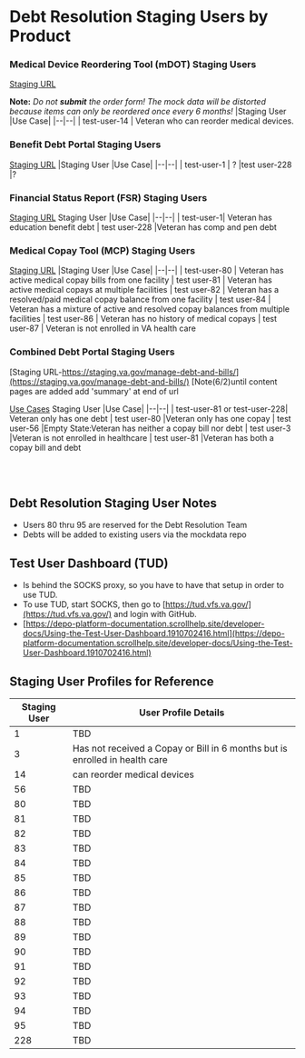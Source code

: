 
# Debt Resolution Staging Users by Product

### Medical Device Reordering Tool (mDOT) Staging Users
[Staging URL](https://staging.va.gov/health-care/order-hearing-aid-batteries-and-accessories/)

**Note:** *Do not **submit** the order form! The mock data will be distorted because items can only be reordered once every 6 months!*
 |Staging User  |Use Case|
|--|--|
| test-user-14 |  Veteran who can reorder medical devices.
<br/>

### Benefit Debt Portal Staging Users
[Staging URL](https://staging.va.gov/manage-va-debt)
 |Staging User  |Use Case|
|--|--|
| test-user-1 |  ?
|test user-228  |?
<br/>

### Financial Status Report (FSR) Staging Users
[Staging URL](https://staging.va.gov/manage-va-debt) 
Staging User  |Use Case|
|--|--|
| test-user-1| Veteran has education benefit debt
| test user-228 |Veteran has comp and pen debt
<br/>

### Medical Copay Tool (MCP) Staging Users
[Staging URL](https://staging.va.gov/health-care/pay-copay-bill/your-current-balances/%5D%28https://staging.va.gov/health-care/pay-copay-bill/your-current-balances/) 
|Staging User  |Use Case|
|--|--|
| test-user-80 |  Veteran has active medical copay bills from one facility
| test user-81  | Veteran has active medical copays at multiple facilities
| test user-82  | Veteran has a resolved/paid medical copay balance from one facility
| test user-84  | Veteran has a mixture of active and resolved copay balances from multiple facilities
| test user-86  | Veteran has no history of medical copays
| test user-87  | Veteran is not enrolled in VA health care
<br/>

### Combined Debt Portal Staging Users
[Staging URL-https://staging.va.gov/manage-debt-and-bills/](https://staging.va.gov/manage-debt-and-bills/) 
[Note(6/2)until content pages are added add 'summary' at end of url

[Use Cases](https://github.com/department-of-veterans-affairs/va.gov-team/blob/master/products/combined_va_debt_portal/use_cases.md)
Staging User  |Use Case|
|--|--|
| test-user-81 or test-user-228| Veteran only has one debt
| test user-80 |Veteran only has one copay
| test user-56 |Empty State:Veteran has neither a copay bill nor debt
| test user-3 |Veteran is not enrolled in healthcare
| test user-81 |Veteran has both a copay bill and debt

<br/>
<br/>

## Debt Resolution Staging User Notes
 - Users 80 thru 95 are reserved for the Debt Resolution Team 
 - Debts will be added to existing users via the mockdata repo

## Test User Dashboard (TUD)
- Is behind the SOCKS proxy, so you have to have that setup in order to use TUD.
- To use TUD, start SOCKS, then go to [https://tud.vfs.va.gov/](https://tud.vfs.va.gov/) and login with GitHub.
- [https://depo-platform-documentation.scrollhelp.site/developer-docs/Using-the-Test-User-Dashboard.1910702416.html](https://depo-platform-documentation.scrollhelp.site/developer-docs/Using-the-Test-User-Dashboard.1910702416.html)


## Staging User Profiles for Reference
| Staging User | User Profile Details        |
|--------------|-----------------------------|
| 1            | TBD                         |
| 3            | Has not received a Copay or Bill in 6 months but is enrolled in health care |
| 14           | can reorder medical devices |
| 56           | TBD                         |
| 80           | TBD                         |
| 81           | TBD                         |
| 82           | TBD                         |
| 83           | TBD                         |
| 84           | TBD                         |
| 85           | TBD                         |
| 86           | TBD                         |
| 87           | TBD                         |
| 88           | TBD                         |
| 89           | TBD                         |
| 90           | TBD                         |
| 91           | TBD                         |
| 92           | TBD                         |
| 93           | TBD                         |
| 94           | TBD                         |
| 95           | TBD                         |
| 228          | TBD                         |
